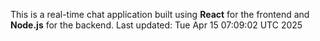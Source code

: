This is a real-time chat application built using **React** for the frontend and **Node.js** for the backend.
Last updated: Tue Apr 15 07:09:02 UTC 2025
